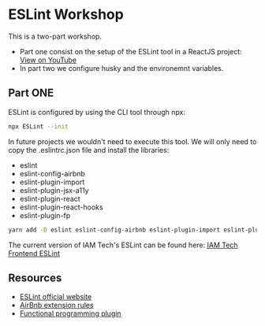 # ESLint Workshop
This is a two-part workshop.
- Part one consist on the setup of the ESLint tool in a ReactJS project: [View on YouTube](https://www.youtube.com/watch?v=eYpJLbU1GUI)
- In part two we configure husky and the environemnt variables.

## Part ONE
ESLint is configured by using the CLI tool through npx:
```sh
npx ESLint --init
```

In future projects we wouldn't need to execute this tool. We will only need to copy the .eslintrc.json file and install the libraries:
- eslint
- eslint-config-airbnb
- eslint-plugin-import
- eslint-plugin-jsx-a11y
- eslint-plugin-react
- eslint-plugin-react-hooks
- eslint-plugin-fp

```sh
yarn add -D eslint eslint-config-airbnb eslint-plugin-import eslint-plugin-jsx-a11y eslint-plugin-react eslint-plugin-react-hooks eslint-plugin-fp
```

The current version of IAM Tech's ESLint can be found here: [IAM Tech Frontend ESLint](https://github.com/iam-technologies/frontend-eslint)

## Resources
- [ESLint official website](https://eslint.org/)
- [AirBnb extension rules](https://github.com/airbnb/javascrip)
- [Functional programming plugin](https://github.com/jfmengels/eslint-plugin-fp)